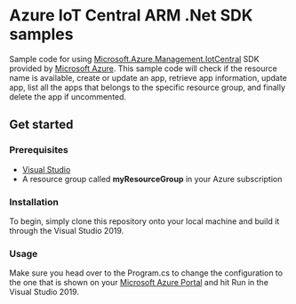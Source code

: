 # Azure IoT Central ARM .Net SDK samples

Sample code for using [Microsoft.Azure.Management.IotCentral](https://www.nuget.org/packages/Microsoft.Azure.Management.IotCentral/2.1.0) SDK provided by [Microsoft Azure](https://github.com/Azure). This sample code will check if the resource name is available, create or update an app, retrieve app information, update app, list all the apps that belongs to the specific resource group, and finally delete the app if uncommented.

## Get started

### Prerequisites
- [Visual Studio](https://visualstudio.microsoft.com/vs/)
- A resource group called **myResourceGroup** in your Azure subscription

### Installation
To begin, simply clone this repository onto your local machine and build it through the Visual Studio 2019.

### Usage
Make sure you head over to the Program.cs to change the configuration to the one that is shown on your [Microsoft Azure Portal](https://portal.azure.com) and hit Run in the Visual Studio 2019.